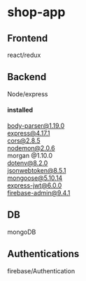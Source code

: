 # shop-app

## Frontend

react/redux

## Backend

Node/express

#### installed

body-parser@1.19.0  
express@4.17.1  
cors@2.8.5  
nodemon@2.0.6  
morgan @1.10.0  
dotenv@8.2.0  
jsonwebtoken@8.5.1  
mongoose@5.10.14  
express-jwt@6.0.0  
firebase-admin@9.4.1

## DB

mongoDB

## Authentications

firebase/Authentication
